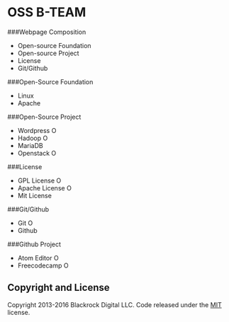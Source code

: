 # OSS B-TEAM

###Webpage Composition
- Open-source Foundation
- Open-source Project
- License
- Git/Github

###Open-Source Foundation
- Linux
- Apache

###Open-Source Project
- Wordpress O
- Hadoop O
- MariaDB
- Openstack O

###License
- GPL License O
- Apache License O
- Mit License

###Git/Github
- Git O
- Github

###Github Project
- Atom Editor O
- Freecodecamp O

## Copyright and License

Copyright 2013-2016 Blackrock Digital LLC. Code released under the [MIT](https://github.com/BlackrockDigital/startbootstrap-landing-page/blob/gh-pages/LICENSE) license.
